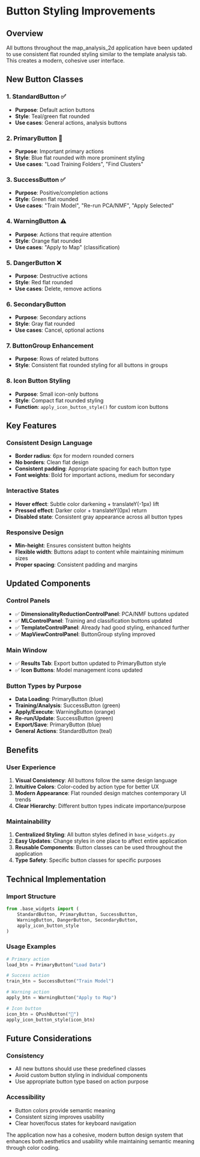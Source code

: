 # Button Styling Improvements

## Overview
All buttons throughout the map_analysis_2d application have been updated to use consistent flat rounded styling similar to the template analysis tab. This creates a modern, cohesive user interface.

## New Button Classes

### 1. StandardButton ✅
- **Purpose**: Default action buttons
- **Style**: Teal/green flat rounded
- **Use cases**: General actions, analysis buttons

### 2. PrimaryButton 🔵
- **Purpose**: Important primary actions
- **Style**: Blue flat rounded with more prominent styling
- **Use cases**: "Load Training Folders", "Find Clusters"

### 3. SuccessButton ✅
- **Purpose**: Positive/completion actions
- **Style**: Green flat rounded
- **Use cases**: "Train Model", "Re-run PCA/NMF", "Apply Selected"

### 4. WarningButton ⚠️
- **Purpose**: Actions that require attention
- **Style**: Orange flat rounded
- **Use cases**: "Apply to Map" (classification)

### 5. DangerButton ❌
- **Purpose**: Destructive actions
- **Style**: Red flat rounded
- **Use cases**: Delete, remove actions

### 6. SecondaryButton
- **Purpose**: Secondary actions
- **Style**: Gray flat rounded
- **Use cases**: Cancel, optional actions

### 7. ButtonGroup Enhancement
- **Purpose**: Rows of related buttons
- **Style**: Consistent flat rounded styling for all buttons in groups

### 8. Icon Button Styling
- **Purpose**: Small icon-only buttons
- **Style**: Compact flat rounded styling
- **Function**: `apply_icon_button_style()` for custom icon buttons

## Key Features

### Consistent Design Language
- **Border radius**: 6px for modern rounded corners
- **No borders**: Clean flat design
- **Consistent padding**: Appropriate spacing for each button type
- **Font weights**: Bold for important actions, medium for secondary

### Interactive States
- **Hover effect**: Subtle color darkening + translateY(-1px) lift
- **Pressed effect**: Darker color + translateY(0px) return
- **Disabled state**: Consistent gray appearance across all button types

### Responsive Design
- **Min-height**: Ensures consistent button heights
- **Flexible width**: Buttons adapt to content while maintaining minimum sizes
- **Proper spacing**: Consistent padding and margins

## Updated Components

### Control Panels
- ✅ **DimensionalityReductionControlPanel**: PCA/NMF buttons updated
- ✅ **MLControlPanel**: Training and classification buttons updated
- ✅ **TemplateControlPanel**: Already had good styling, enhanced further
- ✅ **MapViewControlPanel**: ButtonGroup styling improved

### Main Window
- ✅ **Results Tab**: Export button updated to PrimaryButton style
- ✅ **Icon Buttons**: Model management icons updated

### Button Types by Purpose
- **Data Loading**: PrimaryButton (blue)
- **Training/Analysis**: SuccessButton (green)
- **Apply/Execute**: WarningButton (orange)
- **Re-run/Update**: SuccessButton (green)
- **Export/Save**: PrimaryButton (blue)
- **General Actions**: StandardButton (teal)

## Benefits

### User Experience
1. **Visual Consistency**: All buttons follow the same design language
2. **Intuitive Colors**: Color-coded by action type for better UX
3. **Modern Appearance**: Flat rounded design matches contemporary UI trends
4. **Clear Hierarchy**: Different button types indicate importance/purpose

### Maintainability
1. **Centralized Styling**: All button styles defined in `base_widgets.py`
2. **Easy Updates**: Change styles in one place to affect entire application
3. **Reusable Components**: Button classes can be used throughout the application
4. **Type Safety**: Specific button classes for specific purposes

## Technical Implementation

### Import Structure
```python
from .base_widgets import (
    StandardButton, PrimaryButton, SuccessButton, 
    WarningButton, DangerButton, SecondaryButton,
    apply_icon_button_style
)
```

### Usage Examples
```python
# Primary action
load_btn = PrimaryButton("Load Data")

# Success action  
train_btn = SuccessButton("Train Model")

# Warning action
apply_btn = WarningButton("Apply to Map")

# Icon button
icon_btn = QPushButton("💾")
apply_icon_button_style(icon_btn)
```

## Future Considerations

### Consistency
- All new buttons should use these predefined classes
- Avoid custom button styling in individual components
- Use appropriate button type based on action purpose

### Accessibility
- Button colors provide semantic meaning
- Consistent sizing improves usability
- Clear hover/focus states for keyboard navigation

The application now has a cohesive, modern button design system that enhances both aesthetics and usability while maintaining semantic meaning through color coding. 